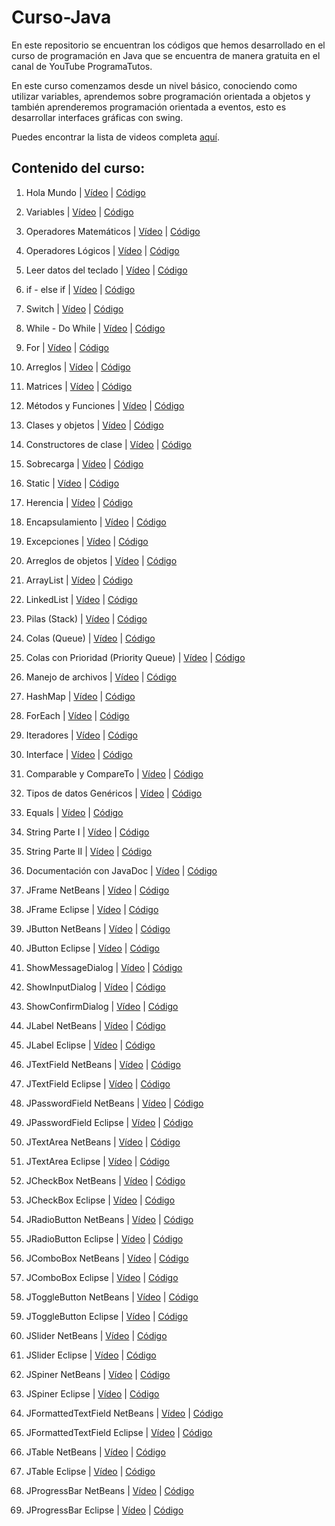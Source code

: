 # Curso-Java
En este repositorio se encuentran los códigos que hemos desarrollado en el curso de programación en Java que se encuentra de manera gratuita en el canal de YouTube ProgramaTutos.

En este curso comenzamos desde un nivel básico, conociendo como utilizar variables, aprendemos sobre programación orientada a objetos y también aprenderemos programación orientada a eventos, esto es desarrollar interfaces gráficas con swing.

Puedes encontrar la lista de videos completa [aquí](https://youtube.com/playlist?list=PLM4HZoZrNapu9XbnNJ1w9T6sLqvph8_Wg).

## Contenido del curso:
1. Hola Mundo | [Vídeo](https://www.youtube.com/watch?v=A1mv9EfAuXs&list=PLM4HZoZrNapu9XbnNJ1w9T6sLqvph8_Wg&index=1) | [Código](https://github.com/jcqa24/Curso-Java/tree/master/1%20-%20HolaMundo)

2. Variables | [Vídeo](https://www.youtube.com/watch?v=tivxPHSGE8I&list=PLM4HZoZrNapu9XbnNJ1w9T6sLqvph8_Wg&index=2) | [Código](https://github.com/jcqa24/Curso-Java/tree/master/2%20-%20Variables)

3. Operadores Matemáticos | [Vídeo](https://www.youtube.com/watch?v=OeJxGR-mQcg&list=PLM4HZoZrNapu9XbnNJ1w9T6sLqvph8_Wg&index=3) | [Código]()

4. Operadores Lógicos | [Vídeo](https://www.youtube.com/watch?v=h65e0pUT6Mg&list=PLM4HZoZrNapu9XbnNJ1w9T6sLqvph8_Wg&index=4) | [Código]()

5. Leer datos del teclado | [Vídeo](https://www.youtube.com/watch?v=6N2L93ndyhc&list=PLM4HZoZrNapu9XbnNJ1w9T6sLqvph8_Wg&index=5) | [Código]()

6. if - else if | [Vídeo](https://www.youtube.com/watch?v=OfL7VMILG-g&list=PLM4HZoZrNapu9XbnNJ1w9T6sLqvph8_Wg&index=6) | [Código](https://github.com/jcqa24/Curso-Java/tree/master/6%20-%20elseif)

7. Switch | [Vídeo](https://www.youtube.com/watch?v=cD_-NHEdQgM&list=PLM4HZoZrNapu9XbnNJ1w9T6sLqvph8_Wg&index=7) | [Código]()

8. While - Do While | [Vídeo](https://www.youtube.com/watch?v=eMM_4dQDnb8&list=PLM4HZoZrNapu9XbnNJ1w9T6sLqvph8_Wg&index=8) | [Código](https://github.com/jcqa24/Curso-Java/tree/master/8%20-%20while)

9. For | [Vídeo](https://www.youtube.com/watch?v=mO5_tXgRRxQ&list=PLM4HZoZrNapu9XbnNJ1w9T6sLqvph8_Wg&index=9) | [Código](https://github.com/jcqa24/Curso-Java/tree/master/9%20-%20for)

10. Arreglos | [Vídeo](https://www.youtube.com/watch?v=XEmll3FJMFM&list=PLM4HZoZrNapu9XbnNJ1w9T6sLqvph8_Wg&index=10) | [Código]()

11. Matrices | [Vídeo](https://www.youtube.com/watch?v=8HQKmnMwfkk&list=PLM4HZoZrNapu9XbnNJ1w9T6sLqvph8_Wg&index=11) | [Código]()

12. Métodos y Funciones | [Vídeo](https://www.youtube.com/watch?v=_mgmHpNT6YA&list=PLM4HZoZrNapu9XbnNJ1w9T6sLqvph8_Wg&index=12) | [Código]()

13. Clases y objetos | [Vídeo](https://www.youtube.com/watch?v=pJ41msK-kSg&list=PLM4HZoZrNapu9XbnNJ1w9T6sLqvph8_Wg&index=13) | [Código](https://github.com/jcqa24/Curso-Java/tree/master/13%20-%20Clases)

14. Constructores de clase | [Vídeo](https://www.youtube.com/watch?v=o2_1BKa58ts&list=PLM4HZoZrNapu9XbnNJ1w9T6sLqvph8_Wg&index=14) | [Código](https://github.com/jcqa24/Curso-Java/tree/master/14%20-%20Constructores)

15. Sobrecarga | [Vídeo](https://www.youtube.com/watch?v=8W8t7PdYAzA&list=PLM4HZoZrNapu9XbnNJ1w9T6sLqvph8_Wg&index=15) | [Código]()

16. Static | [Vídeo](https://www.youtube.com/watch?v=C-KIHENsn1A&list=PLM4HZoZrNapu9XbnNJ1w9T6sLqvph8_Wg&index=16) | [Código](https://github.com/jcqa24/Curso-Java/tree/master/16%20-%20PalabraStatic)

17. Herencia | [Vídeo](https://www.youtube.com/watch?v=v-AgoX24ZyA&list=PLM4HZoZrNapu9XbnNJ1w9T6sLqvph8_Wg&index=17) | [Código](https://github.com/jcqa24/Curso-Java/tree/master/17%20-%20Herencia)

18. Encapsulamiento | [Vídeo](https://www.youtube.com/watch?v=dc6vla1zWfM&list=PLM4HZoZrNapu9XbnNJ1w9T6sLqvph8_Wg&index=18) | [Código]()

19. Excepciones | [Vídeo](https://www.youtube.com/watch?v=Y2L9qxIsvNs&list=PLM4HZoZrNapu9XbnNJ1w9T6sLqvph8_Wg&index=19) | [Código]()

20. Arreglos de objetos | [Vídeo](https://www.youtube.com/watch?v=TDDqx70FGq4&list=PLM4HZoZrNapu9XbnNJ1w9T6sLqvph8_Wg&index=20) | [Código]()

21. ArrayList | [Vídeo](https://www.youtube.com/watch?v=tMKQvLzdqDM&list=PLM4HZoZrNapu9XbnNJ1w9T6sLqvph8_Wg&index=21) | [Código](https://github.com/jcqa24/Curso-Java/tree/master/21%20-%20ArrayList)

22. LinkedList | [Vídeo](https://www.youtube.com/watch?v=xE25stAuClY&list=PLM4HZoZrNapu9XbnNJ1w9T6sLqvph8_Wg&index=22) | [Código](https://github.com/jcqa24/Curso-Java/tree/master/22%20-%20ListasLigadas)

23. Pilas (Stack) | [Vídeo](https://www.youtube.com/watch?v=PDZFAcFRQQA&list=PLM4HZoZrNapu9XbnNJ1w9T6sLqvph8_Wg&index=23) | [Código](https://github.com/jcqa24/Curso-Java/tree/master/23%20-%20Pilas)

24. Colas (Queue) | [Vídeo](https://www.youtube.com/watch?v=GiOOShsbUpw&list=PLM4HZoZrNapu9XbnNJ1w9T6sLqvph8_Wg&index=24) | [Código]()

25. Colas con Prioridad (Priority Queue) | [Vídeo](https://www.youtube.com/watch?v=ngstCxG0ug8&list=PLM4HZoZrNapu9XbnNJ1w9T6sLqvph8_Wg&index=25) | [Código](https://github.com/jcqa24/Curso-Java/tree/master/25%20-%20ColasPrioridad)

26. Manejo de archivos | [Vídeo](https://www.youtube.com/watch?v=x_J6fxKhKv4&list=PLM4HZoZrNapu9XbnNJ1w9T6sLqvph8_Wg&index=26) | [Código]()

27. HashMap | [Vídeo](https://www.youtube.com/watch?v=nv-M1sxlXFw&list=PLM4HZoZrNapu9XbnNJ1w9T6sLqvph8_Wg&index=27) | [Código](https://github.com/jcqa24/Curso-Java/tree/master/27%20-%20HashMaap)

28. ForEach | [Vídeo](https://www.youtube.com/watch?v=5MOav1gU7Mg&list=PLM4HZoZrNapu9XbnNJ1w9T6sLqvph8_Wg&index=28) | [Código](https://github.com/jcqa24/Curso-Java/tree/master/28%20-%20ForEach)

29. Iteradores | [Vídeo](https://www.youtube.com/watch?v=_N2FE5FgVqY&list=PLM4HZoZrNapu9XbnNJ1w9T6sLqvph8_Wg&index=29) | [Código](https://github.com/jcqa24/Curso-Java/tree/master/29%20-%20Iteradores)

30. Interface | [Vídeo](https://www.youtube.com/watch?v=vYYXcTswv6w&list=PLM4HZoZrNapu9XbnNJ1w9T6sLqvph8_Wg&index=30) | [Código](https://github.com/jcqa24/Curso-Java/tree/master/30%20-%20Intefaces)

31. Comparable y CompareTo | [Vídeo](https://www.youtube.com/watch?v=xkQY5_zfSmI&list=PLM4HZoZrNapu9XbnNJ1w9T6sLqvph8_Wg&index=31) | [Código]()

32. Tipos de datos Genéricos | [Vídeo](https://www.youtube.com/watch?v=j1_jtDp5gJg&list=PLM4HZoZrNapu9XbnNJ1w9T6sLqvph8_Wg&index=32) | [Código](https://github.com/jcqa24/Curso-Java/tree/master/32%20-%20TiposGenericos)

33. Equals | [Vídeo](https://www.youtube.com/watch?v=xhZ1xZ8O86o&list=PLM4HZoZrNapu9XbnNJ1w9T6sLqvph8_Wg&index=33) | [Código](https://github.com/jcqa24/Curso-Java/tree/master/33%20-%20Equals)

34. String Parte I | [Vídeo](https://www.youtube.com/watch?v=OHhxFQlLXdM&list=PLM4HZoZrNapu9XbnNJ1w9T6sLqvph8_Wg&index=34) | [Código](https://github.com/jcqa24/Curso-Java/tree/master/34%20-%20CadenasString)

35. String Parte II | [Vídeo](https://www.youtube.com/watch?v=SizvZ5nV7T4&list=PLM4HZoZrNapu9XbnNJ1w9T6sLqvph8_Wg&index=35) | [Código]()

36. Documentación con JavaDoc | [Vídeo](https://www.youtube.com/watch?v=zyvkrlUQxfY&list=PLM4HZoZrNapu9XbnNJ1w9T6sLqvph8_Wg&index=36) | [Código]()

37. JFrame NetBeans | [Vídeo](https://www.youtube.com/watch?v=nJJ1A6Tdsfw&list=PLM4HZoZrNapu9XbnNJ1w9T6sLqvph8_Wg&index=37) | [Código](https://github.com/jcqa24/Curso-Java/tree/master/37%20-%20PrimeraVentanaNetBeans)

38. JFrame Eclipse | [Vídeo](https://www.youtube.com/watch?v=ycY0W52eDUc&list=PLM4HZoZrNapu9XbnNJ1w9T6sLqvph8_Wg&index=38) | [Código]()

39. JButton NetBeans | [Vídeo](https://www.youtube.com/watch?v=m_sS62MXaGE&list=PLM4HZoZrNapu9XbnNJ1w9T6sLqvph8_Wg&index=39) | [Código]()

40. JButton Eclipse | [Vídeo](https://www.youtube.com/watch?v=2ARSHNPpF9M&list=PLM4HZoZrNapu9XbnNJ1w9T6sLqvph8_Wg&index=40) | [Código]()

41. ShowMessageDialog | [Vídeo](https://www.youtube.com/watch?v=x7Gru9RYOgc&list=PLM4HZoZrNapu9XbnNJ1w9T6sLqvph8_Wg&index=41) | [Código](https://github.com/jcqa24/Curso-Java/tree/master/41%20-%20NetBeansAlertas)

42. ShowInputDialog | [Vídeo](https://www.youtube.com/watch?v=0R8shmN7m2A&list=PLM4HZoZrNapu9XbnNJ1w9T6sLqvph8_Wg&index=42) | [Código]()

43. ShowConfirmDialog | [Vídeo](https://www.youtube.com/watch?v=hKmRhiREraY&list=PLM4HZoZrNapu9XbnNJ1w9T6sLqvph8_Wg&index=43) | [Código]()

44. JLabel NetBeans | [Vídeo](https://www.youtube.com/watch?v=YfRJiLr8dRs&list=PLM4HZoZrNapu9XbnNJ1w9T6sLqvph8_Wg&index=44) | [Código](https://github.com/jcqa24/Curso-Java/tree/master/44%20-%20NetBeans%20Label)

45. JLabel Eclipse | [Vídeo](https://www.youtube.com/watch?v=XBg5BIIfNbM&list=PLM4HZoZrNapu9XbnNJ1w9T6sLqvph8_Wg&index=45) | [Código]()

46. JTextField NetBeans | [Vídeo](https://www.youtube.com/watch?v=sb1Q78mBo0M&list=PLM4HZoZrNapu9XbnNJ1w9T6sLqvph8_Wg&index=46) | [Código](https://github.com/jcqa24/Curso-Java/tree/master/46%20-%20NetBeansInput)

47. JTextField Eclipse | [Vídeo](https://www.youtube.com/watch?v=BxvAEg8YnYw&list=PLM4HZoZrNapu9XbnNJ1w9T6sLqvph8_Wg&index=47) | [Código](https://github.com/jcqa24/Curso-Java/tree/master/47%20-%20TextFliedEclipse)

48. JPasswordField NetBeans | [Vídeo](https://www.youtube.com/watch?v=dSBM52ZgDWw&list=PLM4HZoZrNapu9XbnNJ1w9T6sLqvph8_Wg&index=48) | [Código](https://github.com/jcqa24/Curso-Java/tree/master/48%20-%20NetBeansPasswd)

49. JPasswordField Eclipse | [Vídeo](https://www.youtube.com/watch?v=gcztgNPMQIE&list=PLM4HZoZrNapu9XbnNJ1w9T6sLqvph8_Wg&index=49) | [Código](https://github.com/jcqa24/Curso-Java/tree/master/49%20-%20EclipsePass)

50. JTextArea NetBeans | [Vídeo](https://www.youtube.com/watch?v=uCo-ln-QgL8&list=PLM4HZoZrNapu9XbnNJ1w9T6sLqvph8_Wg&index=50) | [Código](https://github.com/jcqa24/Curso-Java/tree/master/5%20-%20LecturaDeDatos)

51. JTextArea Eclipse | [Vídeo](https://www.youtube.com/watch?v=OnOwV0dUP68&list=PLM4HZoZrNapu9XbnNJ1w9T6sLqvph8_Wg&index=51) | [Código](https://github.com/jcqa24/Curso-Java/tree/master/51%20-%20EclipseTextArea)

52. JCheckBox NetBeans | [Vídeo](https://www.youtube.com/watch?v=GN9OMopu7_w&list=PLM4HZoZrNapu9XbnNJ1w9T6sLqvph8_Wg&index=52) | [Código]()

53. JCheckBox Eclipse | [Vídeo](https://www.youtube.com/watch?v=w_R9_pA6IpE&list=PLM4HZoZrNapu9XbnNJ1w9T6sLqvph8_Wg&index=53) | [Código](https://github.com/jcqa24/Curso-Java/tree/master/53%20-EclipseCheckbox)

54. JRadioButton NetBeans | [Vídeo](https://www.youtube.com/watch?v=aoXl9cspqhc&list=PLM4HZoZrNapu9XbnNJ1w9T6sLqvph8_Wg&index=54) | [Código](https://github.com/jcqa24/Curso-Java/tree/master/54%20-%20NetBeansRadio)

55. JRadioButton Eclipse | [Vídeo](https://www.youtube.com/watch?v=hbjPkk6lXbA&list=PLM4HZoZrNapu9XbnNJ1w9T6sLqvph8_Wg&index=55) | [Código](https://github.com/jcqa24/Curso-Java/tree/master/55%20-EclipseRadioButton)

56. JComboBox NetBeans | [Vídeo](https://www.youtube.com/watch?v=mO0KT_9LJno&list=PLM4HZoZrNapu9XbnNJ1w9T6sLqvph8_Wg&index=56) | [Código](https://github.com/jcqa24/Curso-Java/tree/master/56%20-%20NetBeans%20ComboBox)

57. JComboBox Eclipse | [Vídeo](https://www.youtube.com/watch?v=PeBzNbu_15U&list=PLM4HZoZrNapu9XbnNJ1w9T6sLqvph8_Wg&index=57) | [Código](https://github.com/jcqa24/Curso-Java/tree/master/57%20-EclipseComboBox)

58. JToggleButton NetBeans | [Vídeo](https://www.youtube.com/watch?v=pj8s51bloJs&list=PLM4HZoZrNapu9XbnNJ1w9T6sLqvph8_Wg&index=58) | [Código]()

59. JToggleButton Eclipse | [Vídeo](https://www.youtube.com/watch?v=NmkKbLjpXxg&list=PLM4HZoZrNapu9XbnNJ1w9T6sLqvph8_Wg&index=59) | [Código](https://github.com/jcqa24/Curso-Java/tree/master/59%20-EclipseToggle)

60. JSlider NetBeans | [Vídeo](https://www.youtube.com/watch?v=IOd8E4IPdSY&list=PLM4HZoZrNapu9XbnNJ1w9T6sLqvph8_Wg&index=60) | [Código](https://github.com/jcqa24/Curso-Java/tree/master/60%20-%20NetBeansSlider)

61. JSlider Eclipse | [Vídeo](https://www.youtube.com/watch?v=6nTmKAA6D8g&list=PLM4HZoZrNapu9XbnNJ1w9T6sLqvph8_Wg&index=61) | [Código](https://github.com/jcqa24/Curso-Java/tree/master/61%20-%20EclipseSlider)

62. JSpiner NetBeans | [Vídeo](https://www.youtube.com/watch?v=9nta5QP5uCI&list=PLM4HZoZrNapu9XbnNJ1w9T6sLqvph8_Wg&index=62) | [Código](https://github.com/jcqa24/Curso-Java/tree/master/62%20-%20spinnerNetBeans)

63. JSpiner Eclipse | [Vídeo](https://www.youtube.com/watch?v=gWuZnnvOFoU&list=PLM4HZoZrNapu9XbnNJ1w9T6sLqvph8_Wg&index=63) | [Código](https://github.com/jcqa24/Curso-Java/tree/master/63%20-%20SpinerEclipse)

64. JFormattedTextField NetBeans | [Vídeo](https://www.youtube.com/watch?v=TEb3dfN_VCI&list=PLM4HZoZrNapu9XbnNJ1w9T6sLqvph8_Wg&index=64) | [Código](https://github.com/jcqa24/Curso-Java/tree/master/64%20-%20JtextFormartNetBeans)

65. JFormattedTextField Eclipse | [Vídeo](https://www.youtube.com/watch?v=qcGJvzdnc5M&list=PLM4HZoZrNapu9XbnNJ1w9T6sLqvph8_Wg&index=65) | [Código](https://github.com/jcqa24/Curso-Java/tree/master/65%20-%20JFormattedTextFieldEclipse)

66. JTable NetBeans | [Vídeo](https://www.youtube.com/watch?v=HHE_etiBkds&list=PLM4HZoZrNapu9XbnNJ1w9T6sLqvph8_Wg&index=66) | [Código](https://github.com/jcqa24/Curso-Java/tree/master/66%20-%20TablasNetBeans)

67. JTable Eclipse | [Vídeo](https://www.youtube.com/watch?v=RpEUUo88zu4&list=PLM4HZoZrNapu9XbnNJ1w9T6sLqvph8_Wg&index=67) | [Código](https://github.com/jcqa24/Curso-Java/tree/master/67%20-%20TablasEclipse)

68. JProgressBar NetBeans | [Vídeo](https://www.youtube.com/watch?v=sL1s4YyONSg&list=PLM4HZoZrNapu9XbnNJ1w9T6sLqvph8_Wg&index=69) | [Código](https://github.com/jcqa24/Curso-Java/tree/master/68%20-%20ProgresBarNetBeans)

69. JProgressBar Eclipse | [Vídeo](https://www.youtube.com/watch?v=kmcShp9sHm0&list=PLM4HZoZrNapu9XbnNJ1w9T6sLqvph8_Wg&index=69) | [Código](https://github.com/jcqa24/Curso-Java/tree/master/69%20-%20ProgressBarEclipse)